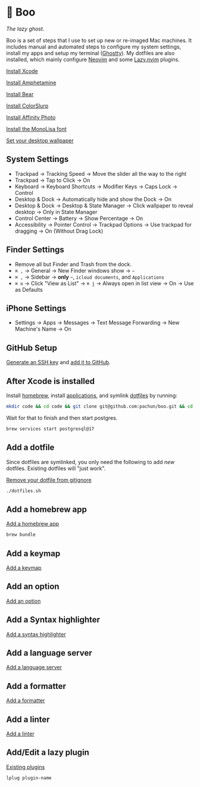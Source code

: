 # 👻 Boo

_The lazy ghost_.

Boo is a set of steps that I use to set up new or re-imaged Mac machines. It includes manual and automated steps to configure my system settings, install my apps and setup my terminal ([Ghostty](https://ghostty.org)). My dotfiles are also installed, which mainly configure [Neovim](https://neovim.io) and some [Lazy.nvim](https://lazy.folke.io/) plugins.

[Install Xcode](https://apps.apple.com/us/app/xcode/id497799835)

[Install Amphetamine](https://apps.apple.com/us/app/amphetamine/id937984704)

[Install Bear](https://apps.apple.com/us/app/bear-markdown-notes/id1091189122)

[Install ColorSlurp](https://apps.apple.com/us/app/colorslurp/id1287239339)

[Install Affinity Photo](https://apps.apple.com/us/app/affinity-photo-2-image-editor/id1616822987)

[Install the MonoLisa font](https://github.com/pachun/boo/tree/main/assets/MonoLisa)

[Set your desktop wallpaper](https://github.com/pachun/boo/blob/main/assets/less%20is%20less.png)

## System Settings

- Trackpad → Tracking Speed → Move the slider all the way to the right
- Trackpad → Tap to Click → On
- Keyboard → Keyboard Shortcuts → Modifier Keys → Caps Lock → Control
- Desktop & Dock → Automatically hide and show the Dock → On
- Desktop & Dock → Desktop & State Manager → Click wallpaper to reveal desktop → Only in State Manager
- Control Center → Battery → Show Percentage → On
- Accessibility → Pointer Control → Trackpad Options → Use trackpad for dragging → On (Without Drag Lock)

## Finder Settings

- Remove all but Finder and Trash from the dock.
- `⌘ ,` → General → New Finder windows show → `~`
- `⌘ ,` → Sidebar → **only** `~`, `icloud documents`, and `Applications`
- `⌘ n` → Click "View as List" → `⌘ j` → Always open in list view → On → Use as Defaults

## iPhone Settings

- Settings → Apps → Messages → Text Message Forwarding → New Machine's Name → On

## GitHub Setup

[Generate an SSH key](https://docs.github.com/en/authentication/connecting-to-github-with-ssh/generating-a-new-ssh-key-and-adding-it-to-the-ssh-agent) and [add it to GitHub](https://docs.github.com/en/authentication/connecting-to-github-with-ssh/adding-a-new-ssh-key-to-your-github-account).

## After Xcode is installed

Install [homebrew](https://brew.sh/), install [applications](https://github.com/pachun/boo/blob/main/Brewfile), and symlink [dotfiles](https://github.com/pachun/boo/blob/main/dotfiles) by running:

```sh
mkdir code && cd code && git clone git@github.com:pachun/boo.git && cd boo && ./install.sh
```

Wait for that to finish and then start postgres.

```sh
brew services start postgresql@17
```

## Add a dotfile

Since dotfiles are symlinked, you only need the following to add _new_ dotfiles. Existing dotfiles will "just work".

[Remove your dotfile from gitignore](https://github.com/pachun/boo/blob/main/.gitignore)

```sh
./dotfiles.sh
```

## Add a homebrew app

[Add a homebrew app](https://github.com/pachun/boo/blob/main/Brewfile)

```sh
brew bundle
```

## Add a keymap

[Add a keymap](https://github.com/pachun/boo/blob/main/dotfiles/config/nvim/lua/config/pachulski/keymaps.lua)

## Add an option

[Add an option](https://github.com/pachun/boo/blob/main/dotfiles/config/nvim/lua/config/pachulski/opts.lua)

## Add a Syntax highlighter

[Add a syntax highlighter](https://github.com/pachun/boo/blob/main/dotfiles/config/nvim/lua/config/pachulski/syntax_highlighters.lua)

## Add a language server

[Add a language server](https://github.com/pachun/boo/blob/main/dotfiles/config/nvim/lua/config/pachulski/language_servers.lua)

## Add a formatter

[Add a formatter](https://github.com/pachun/boo/blob/main/dotfiles/config/nvim/lua/config/pachulski/formatters.lua)

## Add a linter

[Add a linter](https://github.com/pachun/boo/blob/main/dotfiles/config/nvim/lua/config/pachulski/linters.lua)

## Add/Edit a lazy plugin

[Existing plugins](https://github.com/pachun/boo/tree/main/dotfiles/config/nvim/lua/plugins)

```sh
lplug plugin-name
```
